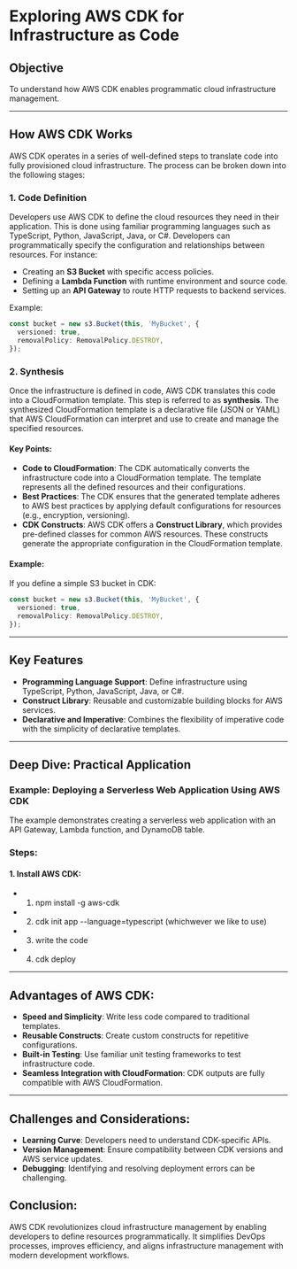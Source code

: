 # Exploring AWS CDK for Infrastructure as Code  

## Objective
To understand how AWS CDK enables programmatic cloud infrastructure management.

---

## How AWS CDK Works

AWS CDK operates in a series of well-defined steps to translate code into fully provisioned cloud infrastructure. The process can be broken down into the following stages:

### 1. **Code Definition**
Developers use AWS CDK to define the cloud resources they need in their application. This is done using familiar programming languages such as TypeScript, Python, JavaScript, Java, or C#. Developers can programmatically specify the configuration and relationships between resources. For instance:

- Creating an **S3 Bucket** with specific access policies.
- Defining a **Lambda Function** with runtime environment and source code.
- Setting up an **API Gateway** to route HTTP requests to backend services.

Example:
```typescript
const bucket = new s3.Bucket(this, 'MyBucket', {
  versioned: true,
  removalPolicy: RemovalPolicy.DESTROY,
});
```

### 2. **Synthesis**
Once the infrastructure is defined in code, AWS CDK translates this code into a CloudFormation template. This step is referred to as **synthesis**. The synthesized CloudFormation template is a declarative file (JSON or YAML) that AWS CloudFormation can interpret and use to create and manage the specified resources.

#### Key Points:
- **Code to CloudFormation**: The CDK automatically converts the infrastructure code into a CloudFormation template. The template represents all the defined resources and their configurations.
- **Best Practices**: The CDK ensures that the generated template adheres to AWS best practices by applying default configurations for resources (e.g., encryption, versioning).
- **CDK Constructs**: AWS CDK offers a **Construct Library**, which provides pre-defined classes for common AWS resources. These constructs generate the appropriate configuration in the CloudFormation template.

#### Example:
If you define a simple S3 bucket in CDK:

```typescript
const bucket = new s3.Bucket(this, 'MyBucket', {
  versioned: true,
  removalPolicy: RemovalPolicy.DESTROY,
});
```
---

## Key Features
- **Programming Language Support**: Define infrastructure using TypeScript, Python, JavaScript, Java, or C#.
- **Construct Library**: Reusable and customizable building blocks for AWS services.
- **Declarative and Imperative**: Combines the flexibility of imperative code with the simplicity of declarative templates.

---

## Deep Dive: Practical Application

### Example: Deploying a Serverless Web Application Using AWS CDK

The example demonstrates creating a serverless web application with an API Gateway, Lambda function, and DynamoDB table.

### Steps:

#### 1. Install AWS CDK:

- 1. npm install -g aws-cdk
- 2. cdk init app --language=typescript (whichwever we like to use)
- 3. write the code
- 4. cdk deploy

---

## Advantages of AWS CDK:
- **Speed and Simplicity**: Write less code compared to traditional templates.
- **Reusable Constructs**: Create custom constructs for repetitive configurations.
- **Built-in Testing**: Use familiar unit testing frameworks to test infrastructure code.
- **Seamless Integration with CloudFormation**: CDK outputs are fully compatible with AWS CloudFormation.

---

## Challenges and Considerations:
- **Learning Curve**: Developers need to understand CDK-specific APIs.
- **Version Management**: Ensure compatibility between CDK versions and AWS service updates.
- **Debugging**: Identifying and resolving deployment errors can be challenging.

## Conclusion:
AWS CDK revolutionizes cloud infrastructure management by enabling developers to define resources programmatically. It simplifies DevOps processes, improves efficiency, and aligns infrastructure management with modern development workflows.
